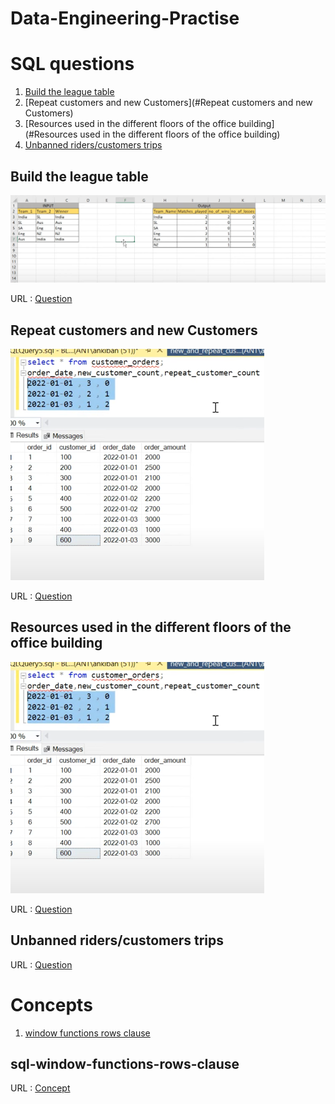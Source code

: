 # Data-Engineering-Practise

# SQL questions
1. [Build the league table](#Build-the-league-table)
2. [Repeat customers and new Customers](#Repeat customers and new Customers)
3. [Resources used in the different floors of the office building](#Resources used in the different floors of the office building)
4. [Unbanned riders/customers trips](#Unbanned-riders/customers-trips)

## Build the league table
![img.png](images/icc_world_cup.png)

URL :  [Question](https://www.youtube.com/watch?v=qyAgWL066Vo&list=PLBTZqjSKn0IeKBQDjLmzisazhqQy4iGkb)

## Repeat customers and new Customers
![img.png](images/img.png)

URL :  [Question](https://www.youtube.com/watch?v=MpAMjtvarrc&list=PLBTZqjSKn0IeKBQDjLmzisazhqQy4iGkb&index=2)

## Resources used in the different floors of the office building
![img.png](images/img.png)

URL :  [Question](https://www.youtube.com/watch?v=P6kNMyqKD0A&list=PLBTZqjSKn0IeKBQDjLmzisazhqQy4iGkb&index=3)

## Unbanned riders/customers trips
URL :  [Question](https://www.youtube.com/watch?v=EjzhMv0E_FE&list=PLBTZqjSKn0IeKBQDjLmzisazhqQy4iGkb&index=7)


# Concepts 
1. [window functions rows clause](#sql-window-functions-rows-clause)


## sql-window-functions-rows-clause
URL : [Concept](https://learnsql.com/blog/sql-window-functions-rows-clause/)
